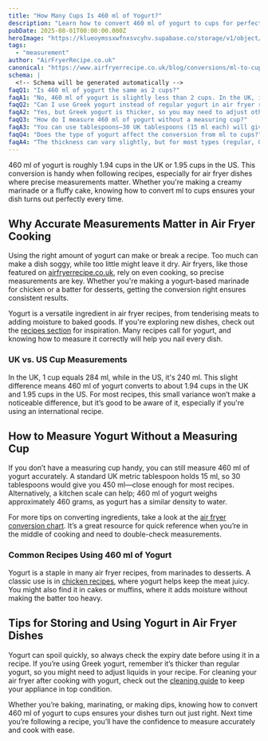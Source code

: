 ```yaml
---
title: "How Many Cups Is 460 ml of Yogurt?"
description: "Learn how to convert 460 ml of yogurt to cups for perfect baking and cooking every time. Includes UK and US measurements."
pubDate: 2025-08-01T00:00:00.000Z
heroImage: "https://klueoymssxwfnxsvcyhv.supabase.co/storage/v1/object/public/Shmucket/how-many-cups-is-460-ml-of-yogurt.webp"
tags:
  - "measurement"
author: "AirFryerRecipe.co.uk"
canonical: "https://www.airfryerrecipe.co.uk/blog/conversions/ml-to-cups/how-many-cups-is-460-ml-of-yogurt"
schema: |
  <!-- Schema will be generated automatically -->
faqQ1: "Is 460 ml of yogurt the same as 2 cups?"
faqA1: "No, 460 ml of yogurt is slightly less than 2 cups. In the UK, it’s about 1.94 cups, and in the US, it’s roughly 1.95 cups. The difference is minimal, but for precise baking, it’s best to measure accurately."
faqQ2: "Can I use Greek yogurt instead of regular yogurt in air fryer recipes?"
faqA2: "Yes, but Greek yogurt is thicker, so you may need to adjust other liquids in the recipe. If the batter seems too dense, add a splash of milk or water to thin it out slightly."
faqQ3: "How do I measure 460 ml of yogurt without a measuring cup?"
faqA3: "You can use tablespoons—30 UK tablespoons (15 ml each) will give you 450 ml, which is close enough. Alternatively, weigh it on a kitchen scale; 460 ml of yogurt weighs about 460 grams."
faqQ4: "Does the type of yogurt affect the conversion from ml to cups?"
faqA4: "The thickness can vary slightly, but for most types (regular, Greek, or flavoured), the ml-to-cup conversion remains the same. Just ensure you’re measuring it consistently for best results."
---
```

<p>460 ml of yogurt is roughly 1.94 cups in the UK or 1.95 cups in the US. This conversion is handy when following recipes, especially for air fryer dishes where precise measurements matter. Whether you're making a creamy marinade or a fluffy cake, knowing how to convert ml to cups ensures your dish turns out perfectly every time.</p>  

<h2>Why Accurate Measurements Matter in Air Fryer Cooking</h2>  
<p>Using the right amount of yogurt can make or break a recipe. Too much can make a dish soggy, while too little might leave it dry. Air fryers, like those featured on <a href=https://www.airfryerrecipe.co.uk>airfryerrecipe.co.uk</a>, rely on even cooking, so precise measurements are key. Whether you're making a yogurt-based marinade for chicken or a batter for desserts, getting the conversion right ensures consistent results.</p>  

<p>Yogurt is a versatile ingredient in air fryer recipes, from tenderising meats to adding moisture to baked goods. If you're exploring new dishes, check out the <a href=https://www.airfryerrecipe.co.uk/recipes>recipes section</a> for inspiration. Many recipes call for yogurt, and knowing how to measure it correctly will help you nail every dish.</p>  

<h3>UK vs. US Cup Measurements</h3>  
<p>In the UK, 1 cup equals 284 ml, while in the US, it's 240 ml. This slight difference means 460 ml of yogurt converts to about 1.94 cups in the UK and 1.95 cups in the US. For most recipes, this small variance won’t make a noticeable difference, but it’s good to be aware of it, especially if you're using an international recipe.</p>  

<h2>How to Measure Yogurt Without a Measuring Cup</h2>  
<p>If you don’t have a measuring cup handy, you can still measure 460 ml of yogurt accurately. A standard UK metric tablespoon holds 15 ml, so 30 tablespoons would give you 450 ml—close enough for most recipes. Alternatively, a kitchen scale can help; 460 ml of yogurt weighs approximately 460 grams, as yogurt has a similar density to water.</p>  

<p>For more tips on converting ingredients, take a look at the <a href=https://www.airfryerrecipe.co.uk/air-fryer-conversion-chart>air fryer conversion chart</a>. It’s a great resource for quick reference when you’re in the middle of cooking and need to double-check measurements.</p>  

<h3>Common Recipes Using 460 ml of Yogurt</h3>  
<p>Yogurt is a staple in many air fryer recipes, from marinades to desserts. A classic use is in <a href=https://www.airfryerrecipe.co.uk/recipe-category/chicken>chicken recipes</a>, where yogurt helps keep the meat juicy. You might also find it in cakes or muffins, where it adds moisture without making the batter too heavy.</p>  

<h2>Tips for Storing and Using Yogurt in Air Fryer Dishes</h2>  
<p>Yogurt can spoil quickly, so always check the expiry date before using it in a recipe. If you’re using Greek yogurt, remember it’s thicker than regular yogurt, so you might need to adjust liquids in your recipe. For cleaning your air fryer after cooking with yogurt, check out the <a href=https://www.airfryerrecipe.co.uk/air-fryer-cleaner>cleaning guide</a> to keep your appliance in top condition.</p>  

<p>Whether you’re baking, marinating, or making dips, knowing how to convert 460 ml of yogurt to cups ensures your dishes turn out just right. Next time you’re following a recipe, you’ll have the confidence to measure accurately and cook with ease.</p>
